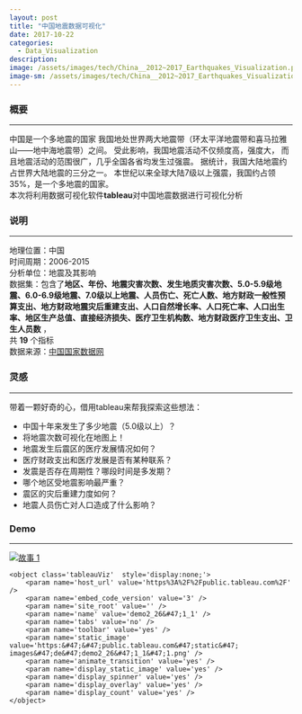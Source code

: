 ```yaml
---
layout: post
title: "中国地震数据可视化"
date: 2017-10-22
categories:
  - Data_Visualization
description:
image: /assets/images/tech/China__2012~2017_Earthquakes_Visualization.png
image-sm: /assets/images/tech/China__2012~2017_Earthquakes_Visualization.png
---
```

### 概要 
------ 
中国是一个多地震的国家
我国地处世界两大地震带（环太平洋地震带和喜马拉雅山——地中海地震带）之间。
受此影响，我国地震活动不仅频度高，强度大，
而且地震活动的范围很广，几乎全国各省均发生过强震。
据统计，我国大陆地震约占世界大陆地震的三分之一。
本世纪以来全球大陆7级以上强震，我国约占领35%，是一个多地震的国家。  
本次将利用数据可视化软件**tableau**对中国地震数据进行可视化分析

### 说明
------ 
地理位置：中国  
时间周期：2006-2015  
分析单位：地震及其影响  
数据集：包含了**地区、年份、地震灾害次数、发生地质灾害次数、5.0-5.9级地震、6.0-6.9级地震、7.0级以上地震、人员伤亡、死亡人数、地方财政一般性预算支出、地方财政地震灾后重建支出、人口自然增长率、人口死亡率、人口出生率、地区生产总值、直接经济损失、医疗卫生机构数、地方财政医疗卫生支出、卫生人员数** ，  
共 **19** 个指标   
数据来源：[中国国家数据网](http://data.stats.gov.cn/)

### 灵感
------ 
带着一颗好奇的心，借用tableau来帮我探索这些想法：

* 中国十年来发生了多少地震（5.0级以上）？
* 将地震次数可视化在地图上！
* 地震发生后震区的医疗发展情况如何？
* 医疗财政支出和医疗发展是否有某种联系？
* 发震是否存在周期性？哪段时间是多发期？
* 哪个地区受地震影响最严重？
* 震区的灾后重建力度如何？
* 地震人员伤亡对人口造成了什么影响？   
  
### Demo
------ 
<div class='tableauPlaceholder' id='viz1510142657925' style='position: relative'>
	<noscript>
		<a href='#'><img alt='故事 1 ' src='https:&#47;&#47;public.tableau.com&#47;static&#47;images&#47;de&#47;demo2_26&#47;1_1&#47;1_rss.png' style='border: none' /></a>
	</noscript>

	<object class='tableauViz'  style='display:none;'>
		<param name='host_url' value='https%3A%2F%2Fpublic.tableau.com%2F' /> 
		<param name='embed_code_version' value='3' /> 
		<param name='site_root' value='' />
		<param name='name' value='demo2_26&#47;1_1' />
		<param name='tabs' value='no' />
		<param name='toolbar' value='yes' />
		<param name='static_image' value='https:&#47;&#47;public.tableau.com&#47;static&#47;	images&#47;de&#47;demo2_26&#47;1_1&#47;1.png' /> 
		<param name='animate_transition' value='yes' />
		<param name='display_static_image' value='yes' />
		<param name='display_spinner' value='yes' />
		<param name='display_overlay' value='yes' />
		<param name='display_count' value='yes' />
	</object>
</div>                
<script type='text/javascript'>                    var divElement = document.getElementById('viz1510142657925');                    var vizElement = divElement.getElementsByTagName('object')[0];                    vizElement.style.width='1016px';vizElement.style.height='944px';                    var scriptElement = document.createElement('script');                    scriptElement.src = 'https://public.tableau.com/javascripts/api/viz_v1.js';                    vizElement.parentNode.insertBefore(scriptElement, vizElement);                </script>